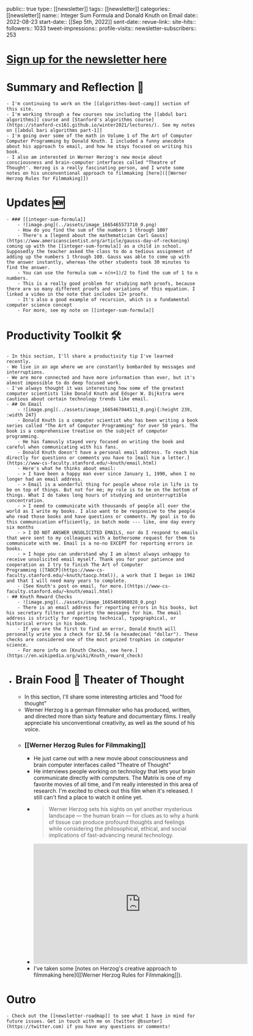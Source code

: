 public:: true
type:: [[newsletter]]
tags:: [[newsletter]]
categories:: [[newsletter]]
name:: Integer Sum Formula and Donald Knuth on Email
date:: 2022-08-23
start-date:: [[Sep 5th, 2022]]
sent-date:: 
revue-link::
site-hits:: 
followers:: 1033
tweet-impressions:: 
profile-visits::
newsletter-subscribers:: 253

#  [Sign up for the newsletter here](https://www.getrevue.co/profile/bsunter/issues/weekly-newsletter-of-brian-sunter-issue-1-1220479)
# Summary and Reflection 🤔
	- I'm continuing to work on the [[algorithms-boot-camp]] section of this site.
	- I'm working through a few courses now including the [[abdul bari algorithms]] course and [Stanford's algorithms course](https://stanford-cs161.github.io/winter2021/lectures/). See my notes on [[abdul bari algorithms part-1]]
	- I'm going over some of the math in Volume 1 of The Art of Computer Computer Programming by Donald Knuth. I included a funny anecdote about his approach to email, and how he stays focused on writing his book.
	- I also am interested in Werner Herzog's new movie about consciousness and brain-computer interfaces called "Theatre of Thought'. Herzog is a really fascinating person, and I wrote some notes on his unconventional approach to filmmaking [here]([[Werner Herzog Rules for Filmmaking]])
# Updates 🆕
	- ### [[integer-sum-formula]]
		- ![image.png](../assets/image_1665465573710_0.png)
		- How do you find the sum of the numbers 1 through 100?
		- There's a [legend about the mathematician Carl Gauss](https://www.americanscientist.org/article/gausss-day-of-reckoning) coming up with the [[integer-sum-formula]] as a child in school. Supposedly the teacher asked the class to do a tedious assignment of adding up the numbers 1 through 100. Gauss was able to come up with the answer instantly, whereas the other students took 30 minutes to find the answer.
		- You can use the formula sum = n(n+1)/2 to find the sum of 1 to n numbers.
		- This is a really good problem for studying math proofs, because there are so many different proofs and variations of this equation. I linked a video in the note that includes 12+ proofs.
		- It's also a good example of recursion, which is a fundamental computer science concept
		- For more, see my note on [[integer-sum-formula]]
# Productivity Toolkit 🛠️
	- In this section, I'll share a productivity tip I've learned recently.
	- We live in an age where we are constantly bombarded by messages and interruptions.
	- We are more connected and have more information than ever, but it's almost impossible to do deep focused work.
	- I've always thought it was interesting how some of the greatest computer scientists like Donald Knuth and Edsger W. Dijkstra were cautious about certain technology trends like email.
	- ## On Email
		- ![image.png](../assets/image_1665467044511_0.png){:height 239, :width 247}
		- Donald Knuth is a computer scientist who has been writing a book series called "The Art of Computer Programming" for over 50 years. The book is a comprehensive treatise on the subject of computer programming.
		- He has famously stayed very focused on writing the book and careful when communicating with his fans.
		- Donald Knuth doesn't have a personal email address. To reach him directly for questions or comments you have to [mail him a letter.](https://www-cs-faculty.stanford.edu/~knuth/email.html)
		- Here's what he thinks about email:
		- > I have been a happy man ever since January 1, 1990, when I no longer had an email address.
		- > Email is a wonderful thing for people whose role in life is to be on top of things. But not for me; my role is to be on the bottom of things. What I do takes long hours of studying and uninterruptible concentration.
		- > I need to communicate with thousands of people all over the world as I write my books. I also want to be responsive to the people who read those books and have questions or comments. My goal is to do this communication efficiently, in batch mode --- like, one day every six months
		- > I DO NOT ANSWER UNSOLICITED EMAILS, nor do I respond to emails that were sent to my colleagues with a bothersome request for them to communicate with me. Email is a no-no EXCEPT for reporting errors in books.
		- > I hope you can understand why I am almost always unhappy to receive unsolicited email myself. Thank you for your patience and cooperation as I try to finish The Art of Computer Programming ([TAOCP](https://www-cs-faculty.stanford.edu/~knuth/taocp.html)), a work that I began in 1962 and that I will need many years to complete.
		- [See Knuth's post on email, for more.](https://www-cs-faculty.stanford.edu/~knuth/email.html)
	- ## Knuth Reward Checks
		- ![image.png](../assets/image_1665466908028_0.png)
		- There is an email address for reporting errors in his books, but his secretary filters and prints the messages for him. The email address is strictly for reporting technical, typographical, or historical errors in his book.
		- If you are the first to find an error, Donald Knuth will personally write you a check for $2.56 (a hexadecimal "dollar"). These checks are considered one of the most prized trophies in computer science.
		- For more info on [Knuth Checks, see here.](https://en.wikipedia.org/wiki/Knuth_reward_check)
- # Brain Food 🧠 Theater of Thought
	- In this section, I'll share some interesting articles and "food for thought"
	- Werner Herzog is a german filmmaker who has produced, written, and directed more than sixty feature and documentary films. I really appreciate his unconventional creativity, as well as the sound of his voice.
	- ### [[Werner Herzog Rules for Filmmaking]]
		- He just came out with a new movie about consciousness and brain computer interfaces called "Theatre of Thought"
		- He interviews people working on technology that lets your brain communicate directly with computers. The Matrix is one of my favorite movies of all time, and I'm really interested in this area of research. I'm excited to check out this film when it's released. I still can't find a place to watch it online yet.
		- > Werner Herzog sets his sights on yet another mysterious landscape — the human brain — for clues as to why a hunk of tissue can produce profound thoughts and feelings while considering the philosophical, ethical, and social implications of fast-advancing neural technology.
		- <iframe width="560" height="315" src="https://www.youtube.com/embed/9P0nHSKwWMU" title="YouTube video player" frameborder="0" allow="accelerometer; autoplay; clipboard-write; encrypted-media; gyroscope; picture-in-picture" allowfullscreen></iframe>
		- I've taken some [notes on Herzog's creative approach to filmmaking here]([[Werner Herzog Rules for Filmmaking]]).
# Outro
	- Check out the [[newsletter-roadmap]] to see what I have in mind for future issues. Get in touch with me on [twitter @bsunter](https://twitter.com) if you have any questions or comments!